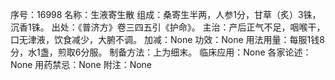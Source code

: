序号：16998
名称：生液寄生散
组成：桑寄生半两，人参1分，甘草（炙）3铢，沉香1铢。
出处：《普济方》卷三四五引《护命》。
主治：产后正气不足，咽喉干，口无津液，饮食减少，大腑不调。
加减：None
功效：None
用法用量：每服1钱8分，水1盏，煎取6分服。
制备方法：上为细末。
临床应用：None
各家论述：None
用药禁忌：None
附注：None
